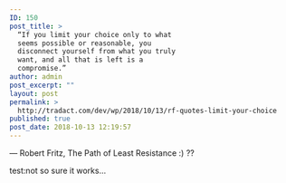 ```yaml
---
ID: 150
post_title: >
  “If you limit your choice only to what
  seems possible or reasonable, you
  disconnect yourself from what you truly
  want, and all that is left is a
  compromise.”
author: admin
post_excerpt: ""
layout: post
permalink: >
  http://tradact.com/dev/wp/2018/10/13/rf-quotes-limit-your-choice
published: true
post_date: 2018-10-13 12:19:57
---
```

― Robert Fritz, The Path of Least Resistance
:)
??

test:not so sure it works...